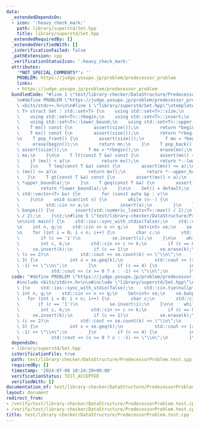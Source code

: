 ```yaml
---
data:
  _extendedDependsOn:
  - icon: ':heavy_check_mark:'
    path: library/superstd/Set.hpp
    title: library/superstd/Set.hpp
  _extendedRequiredBy: []
  _extendedVerifiedWith: []
  _isVerificationFailed: false
  _pathExtension: cpp
  _verificationStatusIcon: ':heavy_check_mark:'
  attributes:
    '*NOT_SPECIAL_COMMENTS*': ''
    PROBLEM: https://judge.yosupo.jp/problem/predecessor_problem
    links:
    - https://judge.yosupo.jp/problem/predecessor_problem
  bundledCode: "#line 1 \"test/library-checker/DataStructure/PredecessorProblem.test.cpp\"\
    \n#define PROBLEM \"https://judge.yosupo.jp/problem/predecessor_problem\"\n#include\
    \ <bits/stdc++.h>\n\n#line 1 \"library/superstd/Set.hpp\"\ntemplate <typename\
    \ T> struct Set : std::set<T> {\n    using std::set<T>::size;\n    using std::set<T>::begin;\n\
    \    using std::set<T>::rbegin;\n    using std::set<T>::insert;\n    using std::set<T>::erase;\n\
    \    using std::set<T>::lower_bound;\n    using std::set<T>::upper_bound;\n\n\
    \    T mn() const {\n        assert(size());\n        return *begin();\n    }\n\
    \    T mx() const {\n        assert(size());\n        return *rbegin();\n    }\n\
    \n    T pop_front() {\n        assert(size());\n        T mn = *begin();\n   \
    \     erase(begin());\n        return mn;\n    }\n    T pop_back() {\n       \
    \ assert(size());\n        T mx = *rbegin();\n        erase(mx);\n        return\
    \ mx;\n    }\n\n    T lt(const T &a) const {\n        assert(mn() < a);\n    \
    \    if (mx() < a)\n            return mx();\n        return *--lower_bound(a);\n\
    \    }\n    T leq(const T &a) const {\n        assert(mn() <= a);\n        if\
    \ (mx() <= a)\n            return mx();\n        return *--upper_bound(a);\n \
    \   }\n    T gt(const T &a) const {\n        assert(mx() > a);\n        return\
    \ *upper_bound(a);\n    }\n    T geq(const T &a) {\n        assert(mx() >= a);\n\
    \        return *lower_bound(a);\n    }\n\n    Set() = default;\n    Set(const\
    \ std::vector<T> &v) {\n        for (const auto &p : v)\n            insert(p);\n\
    \    }\n\n    void scan(int n) {\n        while (n--) {\n            T a;\n  \
    \          std::cin >> a;\n            insert(a);\n        }\n    }\n\n    void\
    \ banpei() {\n        insert(std::numeric_limits<T>::max() / 2);\n        insert(std::numeric_limits<T>::min()\
    \ / 2);\n    }\n};\n#line 5 \"test/library-checker/DataStructure/PredecessorProblem.test.cpp\"\
    \n\nint main() {\n    std::ios::sync_with_stdio(false);\n    std::cin.tie(nullptr);\n\
    \n    int n, q;\n    std::cin >> n >> q;\n    Set<int> se;\n    se.banpei();\n\
    \n    for (int i = 0; i < n; i++) {\n        char c;\n        std::cin >> c;\n\
    \        if (c == '1')\n            se.insert(i);\n    }\n\n    while (q--) {\n\
    \        int c, k;\n        std::cin >> c >> k;\n        if (c == 0)\n       \
    \     se.insert(k);\n        if (c == 1)\n            se.erase(k);\n        if\
    \ (c == 2)\n            std::cout << se.count(k) << \"\\n\";\n        if (c ==\
    \ 3) {\n            int x = se.geq(k);\n            std::cout << (x < n ? x :\
    \ -1) << \"\\n\";\n        }\n        if (c == 4) {\n            int x = se.leq(k);\n\
    \            std::cout << (x >= 0 ? x : -1) << \"\\n\";\n        }\n    }\n}\n"
  code: "#define PROBLEM \"https://judge.yosupo.jp/problem/predecessor_problem\"\n\
    #include <bits/stdc++.h>\n\n#include \"library/superstd/Set.hpp\"\n\nint main()\
    \ {\n    std::ios::sync_with_stdio(false);\n    std::cin.tie(nullptr);\n\n   \
    \ int n, q;\n    std::cin >> n >> q;\n    Set<int> se;\n    se.banpei();\n\n \
    \   for (int i = 0; i < n; i++) {\n        char c;\n        std::cin >> c;\n \
    \       if (c == '1')\n            se.insert(i);\n    }\n\n    while (q--) {\n\
    \        int c, k;\n        std::cin >> c >> k;\n        if (c == 0)\n       \
    \     se.insert(k);\n        if (c == 1)\n            se.erase(k);\n        if\
    \ (c == 2)\n            std::cout << se.count(k) << \"\\n\";\n        if (c ==\
    \ 3) {\n            int x = se.geq(k);\n            std::cout << (x < n ? x :\
    \ -1) << \"\\n\";\n        }\n        if (c == 4) {\n            int x = se.leq(k);\n\
    \            std::cout << (x >= 0 ? x : -1) << \"\\n\";\n        }\n    }\n}"
  dependsOn:
  - library/superstd/Set.hpp
  isVerificationFile: true
  path: test/library-checker/DataStructure/PredecessorProblem.test.cpp
  requiredBy: []
  timestamp: '2024-07-08 10:24:29+09:00'
  verificationStatus: TEST_ACCEPTED
  verifiedWith: []
documentation_of: test/library-checker/DataStructure/PredecessorProblem.test.cpp
layout: document
redirect_from:
- /verify/test/library-checker/DataStructure/PredecessorProblem.test.cpp
- /verify/test/library-checker/DataStructure/PredecessorProblem.test.cpp.html
title: test/library-checker/DataStructure/PredecessorProblem.test.cpp
---
```

